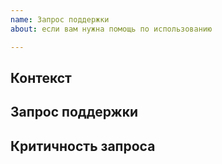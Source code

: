 ```yaml
---
name: Запрос поддержки
about: если вам нужна помощь по использованию

---
```


<!---
Наиболее быстрый способ получить ответ - воспользоваться поиском
-->

## Контекст

<!---
- Описание окружения рекомендуем получить сразу из Vanessa-ADD - подменю "Загрузить" - кнопка "Техническая информация" и вставить сюда.
Пример:
    Техническая информация:
	- Версия Vanessa-ADD: ver 6.5.0
	- Имя конфигурации: ADD_BDD
	- Синоним конфигурации: ADD/BDD, ver. 6.5.0
	- Версия конфигурации: 6.5.0
	- Платформа 1С: 8.3.15.1778
	- Режим совместимости (для TestManager): Версия8_3_8
	- Режим совместимости интерфейса (для TestManager): Такси
	- Режим запуска: Управляемое приложение (Тонкий клиент)
	- Тип базы: Файловая ИБ
	- Язык (для TestManager): Русский
	- Локализация (для TestManager): ru
    - Операционная система: Windows 10 (64)
-->

<!-- С какой версией работаете, в какой операционной системе, с каким проектом 1С [...] -->

## Запрос поддержки

<!-- Идеальный конечный результат по вашему запросу ? Что вы хотите ? [...] -->

## Критичность запроса

<!-- Насколько быстро вам нужно получить ответ и почему [...] -->
